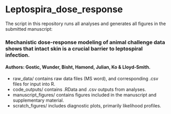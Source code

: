 # Leptospira_dose_response

The script in this repository runs all analyses and generates all figures in the submitted manuscript:
### Mechanistic dose-response modeling of animal challenge data shows that intact skin is a crucial barrier to leptospiral infection.
#### Authors: Gostic, Wunder, Bisht, Hamond, Julian, Ko & Lloyd-Smith.


* raw_data/ contains raw data files (MS word), and corresponding .csv files for input into R.
* code_outputs/ contains .RData and .csv outputs from analyses.
* manuscript_figures/ contains figures included in the manuscript and supplementary material.
* scratch_figures/ includes diagnostic plots, primarily likelihood profiles.

